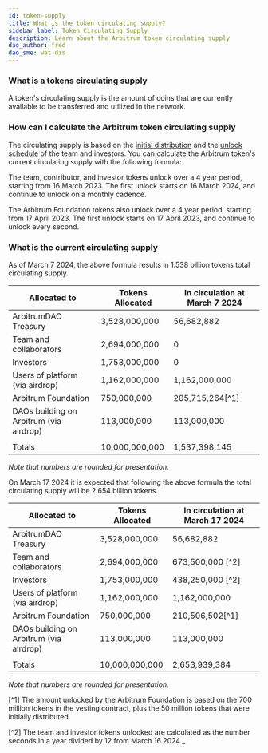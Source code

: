 ```yaml
---
id: token-supply
title: What is the token circulating supply?
sidebar_label: Token Circulating Supply
description: Learn about the Arbitrum token circulating supply
dao_author: fred
dao_sme: wat-dis
---
```


### What is a tokens circulating supply

A token's circulating supply is the amount of coins that are currently available to be transferred and utilized in the network. 

### How can I calculate the Arbitrum token circulating supply

The circulating supply is based on the [initial distribution](airdrop-eligibility-distribution#distribution-post-aips-11-and-12) and the [unlock schedule](airdrop-eligibility-distribution#vesting-and-lockup-details) of the team and investors.
You can calculate the Arbitrum token's current circulating supply with the following formula:

The team, contributor, and investor tokens unlock over a 4 year period, starting from 16 March 2023.
The first unlock starts on 16 March 2024, and continue to unlock on a monthly cadence.

The Arbitrum Foundation tokens also unlock over a 4 year period, starting from 17 April 2023.
The first unlock starts on 17 April 2023, and continue to unlock every second.


### What is the current circulating supply

As of March 7 2024, the above formula results in 1.538 billion tokens total circulating supply.

| Allocated to              | Tokens Allocated | In circulation at March 7 2024|
| ------------------------- | ---------------- | -------------- |
| ArbitrumDAO Treasury      | 3,528,000,000 | 56,682,882 |
| Team and collaborators    | 2,694,000,000 | 0 |
| Investors                 | 1,753,000,000 | 0 |
| Users of platform (via airdrop)    | 1,162,000,000 | 1,162,000,000 |
| Arbitrum Foundation                | 750,000,000   | 205,715,264[^1] |
| DAOs building on Arbitrum (via airdrop) | 113,000,000   | 113,000,000 |
|                           |                  |                 |
| Totals                    | 10,000,000,000 | 1,537,398,145 |

_Note that numbers are rounded for presentation._



On March 17 2024 it is expected that following the above formula the total circulating supply will be 2.654 billion tokens.

| Allocated to              | Tokens Allocated | In circulation at March 17 2024 |
| ------------------------- | ---------------- | -------------- |
| ArbitrumDAO Treasury      | 3,528,000,000 | 56,682,882  |
| Team and collaborators    | 2,694,000,000 | 673,500,000 [^2] |
| Investors                 | 1,753,000,000 | 438,250,000 [^2] |
| Users of platform (via airdrop)        | 1,162,000,000 | 1,162,000,000 |
| Arbitrum Foundation                | 750,000,000   | 210,506,502[^1]  |
| DAOs building on Arbitrum (via airdrop) | 113,000,000   | 113,000,000  |
|                           |                  |                 |
| Totals                    | 10,000,000,000 | 2,653,939,384 |


_Note that numbers are rounded for presentation._

[^1] The amount unlocked by the Arbitrum Foundation is based on the 700 million tokens in the vesting contract, plus the 50 million tokens that were initially distributed.

[^2] The team and investor tokens unlocked are calculated as the number seconds in a year divided by 12 from March 16 2024._

